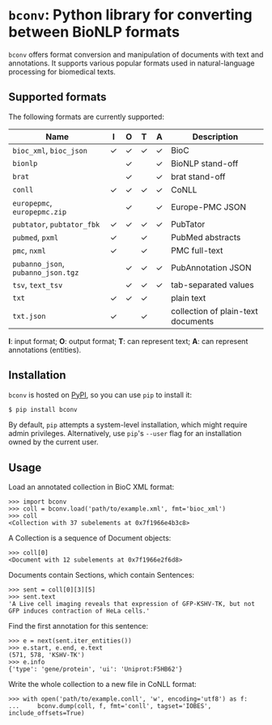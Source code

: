 # `bconv`: Python library for converting between BioNLP formats

`bconv` offers format conversion and manipulation of documents with text and annotations.
It supports various popular formats used in natural-language processing for biomedical texts.


## Supported formats

The following formats are currently supported:

| Name                               | I | O | T | A | Description |
| ---------------------------------- | - | - | - | - | ----------- |
| `bioc_xml`, `bioc_json`            | ✓ | ✓ | ✓ | ✓ | BioC |
| `bionlp`                           |   | ✓ |   | ✓ | BioNLP stand-off |
| `brat`                             |   | ✓ |   | ✓ | brat stand-off |
| `conll`                            | ✓ | ✓ | ✓ | ✓ | CoNLL |
| `europepmc`, `europepmc.zip`       |   | ✓ |   | ✓ | Europe-PMC JSON |
| `pubtator`, `pubtator_fbk`         | ✓ | ✓ | ✓ | ✓ | PubTator |
| `pubmed`, `pxml`                   | ✓ |   | ✓ |   | PubMed abstracts |
| `pmc`, `nxml`                      | ✓ |   | ✓ |   | PMC full-text |
| `pubanno_json`, `pubanno_json.tgz` |   | ✓ | ✓ | ✓ | PubAnnotation JSON |
| `tsv`, `text_tsv`                  |   | ✓ | ✓ | ✓ | tab-separated values |
| `txt`                              | ✓ | ✓ | ✓ |   | plain text |
| `txt.json`                         | ✓ |   | ✓ |   | collection of plain-text documents |

**I**: input format;
**O**: output format;
**T**: can represent text;
**A**: can represent annotations (entities).


## Installation

`bconv` is hosted on [PyPI](https://pypi.org/project/bconv/), so you can use `pip` to install it:
```sh
$ pip install bconv
```
By default, `pip` attempts a system-level installation, which might require admin privileges.
Alternatively, use `pip`'s `--user` flag for an installation owned by the current user.


## Usage

Load an annotated collection in BioC XML format:
```pycon
>>> import bconv
>>> coll = bconv.load('path/to/example.xml', fmt='bioc_xml')
>>> coll
<Collection with 37 subelements at 0x7f1966e4b3c8>
```
A Collection is a sequence of Document objects:
```pycon
>>> coll[0]
<Document with 12 subelements at 0x7f1966e2f6d8>
```
Documents contain Sections, which contain Sentences:
```pycon
>>> sent = coll[0][3][5]
>>> sent.text
'A Live cell imaging reveals that expression of GFP‐KSHV‐TK, but not GFP induces contraction of HeLa cells.'
```
Find the first annotation for this sentence:
```pycon
>>> e = next(sent.iter_entities())
>>> e.start, e.end, e.text
(571, 578, 'KSHV‐TK')
>>> e.info
{'type': 'gene/protein', 'ui': 'Uniprot:F5HB62'}
```
Write the whole collection to a new file in CoNLL format:
```pycon
>>> with open('path/to/example.conll', 'w', encoding='utf8') as f:
...     bconv.dump(coll, f, fmt='conll', tagset='IOBES', include_offsets=True)
```
